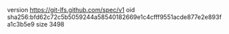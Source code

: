 version https://git-lfs.github.com/spec/v1
oid sha256:bfd62c72c5b5059244a58540182669e1c4cfff9551acde877e2e893fa1c3b5e9
size 3498
